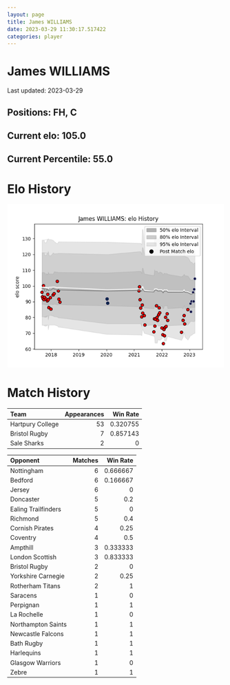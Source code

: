 ```yaml
---  
layout: page  
title: James WILLIAMS  
date: 2023-03-29 11:30:17.517422  
categories: player  
---
```

# James WILLIAMS


Last updated: 2023-03-29
## Positions: FH, C

## Current elo: 105.0

## Current Percentile: 55.0

# Elo History


![elo history](history_JamesWILLIAMS.png)
# Match History


| Team             |   Appearances |   Win Rate |
|:-----------------|--------------:|-----------:|
| Hartpury College |            53 |   0.320755 |
| Bristol Rugby    |             7 |   0.857143 |
| Sale Sharks      |             2 |   0        |

| Opponent            |   Matches |   Win Rate |
|:--------------------|----------:|-----------:|
| Nottingham          |         6 |   0.666667 |
| Bedford             |         6 |   0.166667 |
| Jersey              |         6 |   0        |
| Doncaster           |         5 |   0.2      |
| Ealing Trailfinders |         5 |   0        |
| Richmond            |         5 |   0.4      |
| Cornish Pirates     |         4 |   0.25     |
| Coventry            |         4 |   0.5      |
| Ampthill            |         3 |   0.333333 |
| London Scottish     |         3 |   0.833333 |
| Bristol Rugby       |         2 |   0        |
| Yorkshire Carnegie  |         2 |   0.25     |
| Rotherham Titans    |         2 |   1        |
| Saracens            |         1 |   0        |
| Perpignan           |         1 |   1        |
| La Rochelle         |         1 |   0        |
| Northampton Saints  |         1 |   1        |
| Newcastle Falcons   |         1 |   1        |
| Bath Rugby          |         1 |   1        |
| Harlequins          |         1 |   1        |
| Glasgow Warriors    |         1 |   0        |
| Zebre               |         1 |   1        |